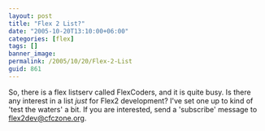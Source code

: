 ```yaml
---
layout: post
title: "Flex 2 List?"
date: "2005-10-20T13:10:00+06:00"
categories: [flex]
tags: []
banner_image: 
permalink: /2005/10/20/Flex-2-List
guid: 861
---
```


So, there is a flex listserv called FlexCoders, and it is quite busy. Is there any interest in a list <i>just</i> for Flex2 development? I've set one up to kind of 'test the waters' a bit. If you are interested, send a 'subscribe' message to flex2dev@cfczone.org.